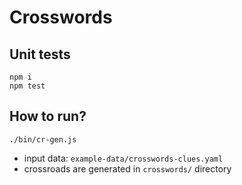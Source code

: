 # Crosswords

## Unit tests

```
npm i
npm test
```

## How to run?

```
./bin/cr-gen.js
```

* input data: `example-data/crosswords-clues.yaml`
* crossroads are generated in `crosswords/` directory
